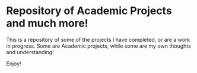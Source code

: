 # Repository of Academic Projects and much more!

This is a repository of some of the projects I have completed, or are a work in progress.
Some are Academic projects, while some are my own thoughts and understanding!

Enjoy!